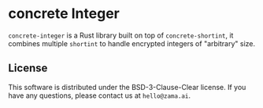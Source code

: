 # concrete Integer

`concrete-integer` is a Rust library built on top of `concrete-shortint`, it
combines multiple `shortint` to handle encrypted integers of "arbitrary"
size.

## License

This software is distributed under the BSD-3-Clause-Clear license. If you have any questions,
please contact us at `hello@zama.ai`.


